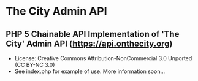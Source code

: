 
The City Admin API
==============

PHP 5 Chainable API Implementation of 'The City' Admin API (https://api.onthecity.org)
--------------

- License: Creative Commons Attribution-NonCommercial 3.0 Unported (CC BY-NC 3.0)
- See index.php for example of use. More information soon... 
	

